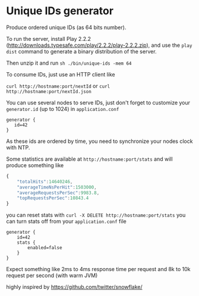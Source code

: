 Unique IDs generator
=====================================

Produce ordered unique IDs (as 64 bits number). 

To run the server, install Play 2.2.2 (http://downloads.typesafe.com/play/2.2.2/play-2.2.2.zip), and use the `play dist`
command to generate a binary distribution of the server. 

Then unzip it and run `sh ./bin/unique-ids -mem 64`

To consume IDs, just use an HTTP client like 

`curl http://hostname:port/nextId` or `curl http://hostname:port/nextId.json`

You can use several nodes to serve IDs, just don't forget to customize your `generator.id` (up to 1024) in `application.conf`

```
generator {
   id=42
}
```

As these ids are ordered by time, you need to synchronize your nodes clock with NTP.

Some statistics are available at `http://hostname:port/stats` and will produce something like

```javascript
{
    "totalHits":14640246,
    "averageTimeNsPerHit":1503000,
    "averageRequestsPerSec":9983.8,
    "topRequestsPerSec":10843.4
}
```

you can reset stats with `curl -X DELETE http://hostname:port/stats`
you can turn stats off from your `application.conf` file

```
generator {
    id=42
    stats {
        enabled=false
    }
}
```


Expect something like 2ms to 4ms response time per request and 8k to 10k request per second (with warm JVM)

highly inspired by https://github.com/twitter/snowflake/

